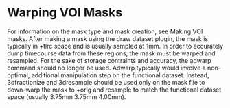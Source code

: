 # Warping VOI Masks

For information on the mask type and mask creation, see Making VOI masks.
After making a mask using the draw dataset plugin, the mask is typically in +tlrc space and is usually sampled at 1mm. In order to accurately dump timecourse data from these regions, the mask must be warped and resampled. For the sake of storage contraints and accuracy, the adwarp command should no longer be used. Adwarp typically would involve a non-optimal, additional manipulation step on the functional dataset. Instead, 3dfractionize and 3dresample should be used only on the mask file to down-warp the mask to +orig and resample to match the functional dataset space (usually 3.75mm 3.75mm 4.00mm).
